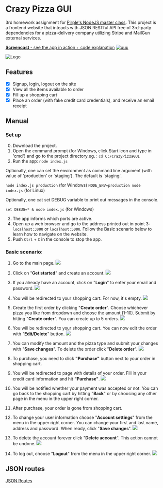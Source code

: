 # Crazy Pizza GUI
3rd homework assignment for [Pirple's NodeJS master class](https://pirple.thinkific.com/courses/the-nodejs-master-class).
This project is a frontend website that inteacts with JSON RESTful API free of 3rd-party dependencies for a pizza-delivery company utilizing Stripe and MailGun external services.

[**Screencast** - see the app in action + code explanation](https://www.youtube.com/watch?v=IeMzHuGOyEU&t=695s)
[![uuu](http://img.youtube.com/vi/IeMzHuGOyEU/0.jpg)](http://www.youtube.com/watch?v=IeMzHuGOyEU)

![Logo](https://github.com/marta-krzyk-dev/CrazyPizzaAPI/blob/master/logo_small.jpg?raw=true)

## Features
- [x] Signup, login, logout on the site
- [x] View all the items available to order
- [x] Fill up a shopping cart
- [x] Place an order (with fake credit card credentials), and receive an email receipt

## Manual

### Set up
0. Download the project.
1. Open the command prompt (for Windows, click Start icon and type in 'cmd') and go to the project directory.eg. :
`cd C:/CrazyPizzaGUI`
2. Run the app:
`node index.js`

Optionally, one can set the environment as command line argument (with value of 'production' or 'staging'). The default is 'staging'.

`node index.js production` (for Windows)
`NODE_ENV=production node index.js` (for Linux)

Optionally, one cat set DEBUG variable to print out messages in the console.

`set DEBUG=* & node index.js` (for Windows)

3. The app informs which ports are active.
4. Open up a web browser and go to the address printed out in point 3: `localhost:3000` or `localhost:5000`. 
Follow the Basic scenario below to learn how to navigate on the website.
5. Push `Ctrl` + `C` in the console to stop the app.

### Basic scenario:

1. Go to the main page.
![](https://github.com/marta-krzyk-dev/CrazyPizzaGUI/blob/master/PrintScreens/1_CrazyPizza_index_GET.png?raw=true)

2. Click on "**Get started**" and create an account.
![](https://github.com/marta-krzyk-dev/CrazyPizzaGUI/blob/master/PrintScreens/2_CrazyPizza_Users_POST_create_an_account.png?raw=true)

3. If you already have an account, click on "**Login**" to enter your email and password.
![](https://github.com/marta-krzyk-dev/CrazyPizzaGUI/blob/master/PrintScreens/2B_CrazyPizza_Tokens_POST_log_in.png?raw=true)

3. You will be redirected to your shopping cart. For now, it's empty.
![](https://github.com/marta-krzyk-dev/CrazyPizzaGUI/blob/master/PrintScreens/3_CrazyPizza_ShoppingCart_GET_noOrderes.png?raw=true)

4. Create the first order by clicking "**Create order**". Choose whichever pizza you like from dropdown and choose the amount (1-10). Submit by hitting "**Create order**". You can create up to 5 orders.
![](https://github.com/marta-krzyk-dev/CrazyPizzaGUI/blob/master/PrintScreens/4_CrazyPizza_ShoppingCart_POST_create_an_order.png?raw=true)

5. You will be redirected to your shopping cart. You can now edit the order with "**Edit/Delete**" button.
![](https://github.com/marta-krzyk-dev/CrazyPizzaGUI/blob/master/PrintScreens/5_CrazyPizza_ShoppingCart_GET_one_order.png?raw=true)

7. You can modify the amount and the pizza type and submit your changes with "**Save changes**". To delete the order click "**Delete order**".
![](https://github.com/marta-krzyk-dev/CrazyPizzaGUI/blob/master/PrintScreens/6_CrazyPizza_ShoppingCart_PUT_edit_an_order.png?raw=true)

8. To purchase, you need to click **"Purchase"** button next to your order in shopping cart.

9. You will be redirected to page with details of your order. Fill in your credit card information and hit **"Purchase"**.
![](https://github.com/marta-krzyk-dev/CrazyPizzaGUI/blob/master/PrintScreens/8_CrazyPizza_Purchase_POST_purchase_an_order.png?raw=true)

10. You will be notified whether your payment was accepted or not. You can go back to the shopping cart by hitting "**Back**" or by choosing any other page in the menu in the upper right corner.

11. After purchase, your order is gone from shopping cart.

12. To change your user information choose "**Account settings**" from the menu in the upper right corner.
You can change your first and last name, address and password. When ready, click "**Save changes**".
![](https://github.com/marta-krzyk-dev/CrazyPizzaGUI/blob/master/PrintScreens/11_CrazyPizza_Users_PUT_modify_account.png?raw=true)

13. To delete the account forever click "**Delete account**". This action cannot be undone.
![](https://github.com/marta-krzyk-dev/CrazyPizzaGUI/blob/master/PrintScreens/12_CrazyPizza_Users_DELETE_delete_account.png?raw=true)

14. To log out, choose "**Logout**" from the menu in the upper right corner.
![](https://github.com/marta-krzyk-dev/CrazyPizzaGUI/blob/master/PrintScreens/14_CrazyPizza_Tokens_DELETE_log_out.png?raw=true)

## JSON routes
[JSON Routes](https://github.com/marta-krzyk-dev/CrazyPizzaGUI/wiki/JSON-Routes)
